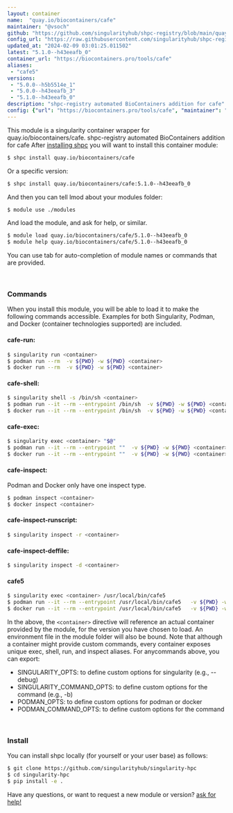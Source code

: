 ```yaml
---
layout: container
name:  "quay.io/biocontainers/cafe"
maintainer: "@vsoch"
github: "https://github.com/singularityhub/shpc-registry/blob/main/quay.io/biocontainers/cafe/container.yaml"
config_url: "https://raw.githubusercontent.com/singularityhub/shpc-registry/main/quay.io/biocontainers/cafe/container.yaml"
updated_at: "2024-02-09 03:01:25.011502"
latest: "5.1.0--h43eeafb_0"
container_url: "https://biocontainers.pro/tools/cafe"
aliases:
 - "cafe5"
versions:
 - "5.0.0--h5b5514e_1"
 - "5.0.0--h43eeafb_3"
 - "5.1.0--h43eeafb_0"
description: "shpc-registry automated BioContainers addition for cafe"
config: {"url": "https://biocontainers.pro/tools/cafe", "maintainer": "@vsoch", "description": "shpc-registry automated BioContainers addition for cafe", "latest": {"5.1.0--h43eeafb_0": "sha256:35785ddc149b779a2bc4241e8caf32415ce7939495a8d98ed5369143b2608c1b"}, "tags": {"5.0.0--h5b5514e_1": "sha256:53927ab415c8c09c6e1070c5caa3d7f043b260becf9f3ced1bb62400b2a08bf2", "5.0.0--h43eeafb_3": "sha256:bee2c8e724d0fc15f822adf642c3deccd6e3d160ada7fd82438be716cfe1dda5", "5.1.0--h43eeafb_0": "sha256:35785ddc149b779a2bc4241e8caf32415ce7939495a8d98ed5369143b2608c1b"}, "docker": "quay.io/biocontainers/cafe", "aliases": {"cafe5": "/usr/local/bin/cafe5"}}
---
```


This module is a singularity container wrapper for quay.io/biocontainers/cafe.
shpc-registry automated BioContainers addition for cafe
After [installing shpc](#install) you will want to install this container module:


```bash
$ shpc install quay.io/biocontainers/cafe
```

Or a specific version:

```bash
$ shpc install quay.io/biocontainers/cafe:5.1.0--h43eeafb_0
```

And then you can tell lmod about your modules folder:

```bash
$ module use ./modules
```

And load the module, and ask for help, or similar.

```bash
$ module load quay.io/biocontainers/cafe/5.1.0--h43eeafb_0
$ module help quay.io/biocontainers/cafe/5.1.0--h43eeafb_0
```

You can use tab for auto-completion of module names or commands that are provided.

<br>

### Commands

When you install this module, you will be able to load it to make the following commands accessible.
Examples for both Singularity, Podman, and Docker (container technologies supported) are included.

#### cafe-run:

```bash
$ singularity run <container>
$ podman run --rm  -v ${PWD} -w ${PWD} <container>
$ docker run --rm  -v ${PWD} -w ${PWD} <container>
```

#### cafe-shell:

```bash
$ singularity shell -s /bin/sh <container>
$ podman run --it --rm --entrypoint /bin/sh  -v ${PWD} -w ${PWD} <container>
$ docker run --it --rm --entrypoint /bin/sh  -v ${PWD} -w ${PWD} <container>
```

#### cafe-exec:

```bash
$ singularity exec <container> "$@"
$ podman run --it --rm --entrypoint ""  -v ${PWD} -w ${PWD} <container> "$@"
$ docker run --it --rm --entrypoint ""  -v ${PWD} -w ${PWD} <container> "$@"
```

#### cafe-inspect:

Podman and Docker only have one inspect type.

```bash
$ podman inspect <container>
$ docker inspect <container>
```

#### cafe-inspect-runscript:

```bash
$ singularity inspect -r <container>
```

#### cafe-inspect-deffile:

```bash
$ singularity inspect -d <container>
```


#### cafe5

```bash
$ singularity exec <container> /usr/local/bin/cafe5
$ podman run --it --rm --entrypoint /usr/local/bin/cafe5   -v ${PWD} -w ${PWD} <container> -c " $@"
$ docker run --it --rm --entrypoint /usr/local/bin/cafe5   -v ${PWD} -w ${PWD} <container> -c " $@"
```



In the above, the `<container>` directive will reference an actual container provided
by the module, for the version you have chosen to load. An environment file in the
module folder will also be bound. Note that although a container
might provide custom commands, every container exposes unique exec, shell, run, and
inspect aliases. For anycommands above, you can export:

 - SINGULARITY_OPTS: to define custom options for singularity (e.g., --debug)
 - SINGULARITY_COMMAND_OPTS: to define custom options for the command (e.g., -b)
 - PODMAN_OPTS: to define custom options for podman or docker
 - PODMAN_COMMAND_OPTS: to define custom options for the command

<br>

### Install

You can install shpc locally (for yourself or your user base) as follows:

```bash
$ git clone https://github.com/singularityhub/singularity-hpc
$ cd singularity-hpc
$ pip install -e .
```

Have any questions, or want to request a new module or version? [ask for help!](https://github.com/singularityhub/singularity-hpc/issues)